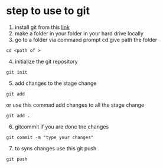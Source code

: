 # step  to use to git
1. install git from this [link](https://gitforwindows.org/)
2. make a folder in your folder in your hard drive locally
3. go to a folder via command prompt 
cd give path the folder
```
cd <path of >
```
4. initialize the git repository 
```
git init
```
5. add changes to the stage change 
 
```
git add

```
or use this commad add changes to all the stage change 
```
git add .
```
6. gitcommit if you are done tne changes
```
git commit -m "type your changes"
```
7. to syns changes use this git push
```
git push
```